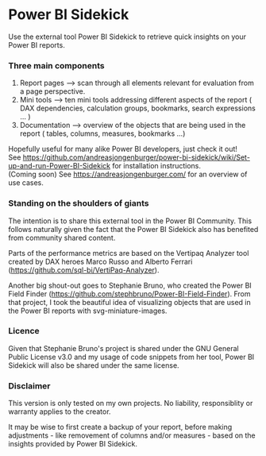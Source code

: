 # Power BI Sidekick
Use the external tool Power BI Sidekick to retrieve quick insights on your Power BI reports.


### Three main components
1. Report pages --> scan through all elements relevant for evaluation from a page perspective.
2. Mini tools --> ten mini tools addressing different aspects of the report ( DAX dependencies, calculation groups, bookmarks, search expressions ... )
3. Documentation --> overview of the objects that are being used in the report ( tables, columns, measures, bookmarks ...)

Hopefully useful for many alike Power BI developers, just check it out!  
See https://github.com/andreasjongenburger/power-bi-sidekick/wiki/Set-up-and-run-Power-BI-Sidekick for installation instructions.  
(Coming soon) See https://andreasjongenburger.com/ for an overview of use cases.

### Standing on the shoulders of giants

The intention is to share this external tool in the Power BI Community. This follows naturally given the fact that the Power BI Sidekick also has benefited from community shared content.

Parts of the performance metrics are based on the Vertipaq Analyzer tool created by DAX heroes Marco Russo and Alberto Ferrari (https://github.com/sql-bi/VertiPaq-Analyzer).

Another big shout-out goes to Stephanie Bruno, who created the Power BI Field Finder (https://github.com/stephbruno/Power-BI-Field-Finder). From that project, I took the beautiful idea of visualizing objects that are used in the Power BI reports with svg-miniature-images.

### Licence

Given that Stephanie Bruno's project is shared under the GNU General Public License v3.0 and my usage of code snippets from her tool, Power BI Sidekick will also be shared under the same license.

### Disclaimer

This version is only tested on my own projects. No liability, responsiblity or warranty applies to the creator.

It may be wise to first create a backup of your report, before making adjustments - like removement of columns and/or measures - based on the insights provided by Power BI Sidekick.
